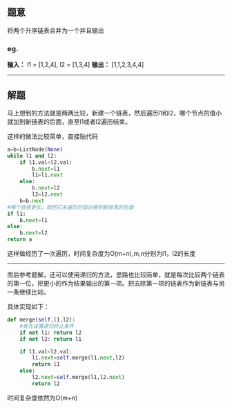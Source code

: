 ## 题意

将两个升序链表合并为一个并且输出

### eg.

**输入：** l1 = \[1,2,4\], l2 = \[1,3,4\]
**输出：** \[1,1,2,3,4,4\]

---
## 解题

马上想到的方法就是两两比较，新建一个链表，然后遍历l1和l2，哪个节点的值小就加到新链表的后面，直至l1或者l2遍历结束。

这样的做法比较简单，直接贴代码
```python
a=b=ListNode(None)
while l1 and l2:
	if l1.val<l2.val:
		b.next=l1
		l1=l1.next
	else:
		b.next=l2
		l2=l2.next
	b=b.next
#哪个链表更长，就把它未遍历的部分接到新链表的后面
if l1:
	b.next=l1
else:
	b.next=l2
return a	
```

这样做经历了一次遍历，时间复杂度为O(m+n),m,n分别为l1，l2的长度

---

而后参考题解，还可以使用递归的方法，思路也比较简单，就是每次比较两个链表的第一位，把更小的作为结果输出的第一项。把去除第一项的链表作为新链表与另一条继续比较。

具体实现如下：
```python
def merge(self,l1,l2):
	#首先设置递归终止条件
	if not l1: return l2
	if not l2: return l1

	if l1.val<l2.val:
		l1.next=self.merge(l1.next,l2)
		return l1
	else:
		l2.next=self.merge(l1,l2.next)
		return l2
```
时间复杂度依然为O(m+n)


